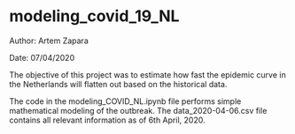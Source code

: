 # modeling_covid_19_NL
Author: Artem Zapara

Date: 07/04/2020

The objective of this project was to estimate how fast the epidemic curve in the Netherlands will flatten out based on the historical data.

The code in the modeling_COVID_NL.ipynb file performs simple mathematical modeling of the outbreak.
The data_2020-04-06.csv file contains all relevant information as of 6th April, 2020.
